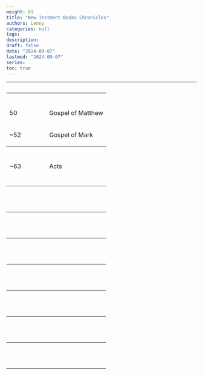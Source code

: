```yaml
---
weight: 01
title: "New Testment Books Chronicles"
authors: Lenny
categories: null
tags: 
description: 
draft: false
date: "2024-09-07"
lastmod: "2024-09-07"
series:
toc: true
---
```



<!--more-->
---

<table >
<caption style="text-align:left", align = "top"><b></b></caption>
<colgroup><col style="width: 40%" /><col style="width: 60%" />
</colgroup>
  <tr>
    <th><p>
      </p></th>
    <th><p>
      </p></th>
  </tr>
  <tr>
    <td><p>50
      </p></td>
    <td><p>Gospel of Matthew
      </p></td>
  </tr>
  <tr>
    <td><p>~52
      </p></td>
    <td><p>Gospel of Mark
      </p></td>
  </tr>
  <tr>
    <th><p>
      </p></th>
    <th><p>
      </p></th>
  </tr>
  <tr>
    <td><p>~63
      </p></td>
    <td><p>Acts
      </p></td>
  </tr>
  <tr>
    <td><p>
      </p></td>
    <td><p>
      </p></td>
  </tr>
  <tr>
    <th><p>
      </p></th>
    <th><p>
      </p></th>
  </tr>
  <tr>
    <td><p>
      </p></td>
    <td><p>
      </p></td>
  </tr>
  <tr>
    <td><p>
      </p></td>
    <td><p>
      </p></td>
  </tr>
  <tr>
    <th><p>
      </p></th>
    <th><p>
      </p></th>
  </tr>
  <tr>
    <td><p>
      </p></td>
    <td><p>
      </p></td>
  </tr>
  <tr>
    <td><p>
      </p></td>
    <td><p>
      </p></td>
  </tr>
  <tr>
    <th><p>
      </p></th>
    <th><p>
      </p></th>
  </tr>
  <tr>
    <td><p>
      </p></td>
    <td><p>
      </p></td>
  </tr>
  <tr>
    <td><p>
      </p></td>
    <td><p>
      </p></td>
  </tr>
  <tr>
    <th><p>
      </p></th>
    <th><p>
      </p></th>
  </tr>
  <tr>
    <td><p>
      </p></td>
    <td><p>
      </p></td>
  </tr>
  <tr>
    <td><p>
      </p></td>
    <td><p>
      </p></td>
  </tr>  
  <tr>
    <th><p>
      </p></th>
    <th><p>
      </p></th>
  </tr>
  <tr>
    <td><p>
      </p></td>
    <td><p>
      </p></td>
  </tr>
  <tr>
    <td><p>
      </p></td>
    <td><p>
      </p></td>
  </tr>
  <tr>
    <th><p>
      </p></th>
    <th><p>
      </p></th>
  </tr>
  <tr>
    <td><p>
      </p></td>
    <td><p>
      </p></td>
  </tr>
  <tr>
    <td><p>
      </p></td>
    <td><p>
      </p></td>
  </tr>
  <tr>
    <th><p>
      </p></th>
    <th><p>
      </p></th>
  </tr>
  <tr>
    <td><p>
      </p></td>
    <td><p>
      </p></td>
  </tr>
  <tr>
    <td><p>
      </p></td>
    <td><p>
      </p></td>
  </tr>
</table>